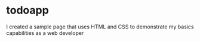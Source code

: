 # todoapp
I created a sample page that uses HTML and CSS to demonstrate my basics capabilities as a web developer
